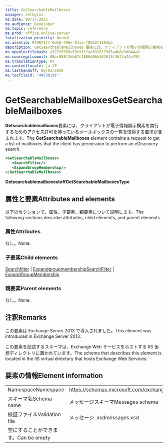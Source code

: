 ```yaml
---
title: GetSearchableMailboxes
manager: sethgros
ms.date: 09/17/2015
ms.audience: Developer
ms.topic: reference
ms.prod: office-online-server
localization_priority: Normal
ms.assetid: 949871f7-0d10-498e-84aa-f0652f1193be
description: GetSearchableMailboxes 要素には、クライアントが電子情報開示検索を実行するためのアクセス許可を持っているメールボックスの一覧を取得する要求が含まれます。
ms.openlocfilehash: a327f8766e53e9f1fae6928179d5a4b8e3d044a8
ms.sourcegitcommit: 88ec988f2bb67c1866d06b361615f3674a24e795
ms.translationtype: MT
ms.contentlocale: ja-JP
ms.lasthandoff: 06/03/2020
ms.locfileid: "44530191"
---
```

# <a name="getsearchablemailboxes"></a><span data-ttu-id="8a613-103">GetSearchableMailboxes</span><span class="sxs-lookup"><span data-stu-id="8a613-103">GetSearchableMailboxes</span></span>

<span data-ttu-id="8a613-104">**Getsearchablemailboxes**要素には、クライアントが電子情報開示検索を実行するためのアクセス許可を持っているメールボックスの一覧を取得する要求が含まれます。</span><span class="sxs-lookup"><span data-stu-id="8a613-104">The **GetSearchableMailboxes** element contains a request to get a list of mailboxes that the client has permission to perform an eDiscovery search.</span></span> 
  
```XML
<GetSearchableMailboxes>
   <SearchFilter/>
   <ExpandGroupMembership/>
</GetSearchableMailboxes>
```

 <span data-ttu-id="8a613-105">**Getsearchablemailboxestoff**</span><span class="sxs-lookup"><span data-stu-id="8a613-105">**GetSearchableMailboxesType**</span></span>
## <a name="attributes-and-elements"></a><span data-ttu-id="8a613-106">属性と要素</span><span class="sxs-lookup"><span data-stu-id="8a613-106">Attributes and elements</span></span>

<span data-ttu-id="8a613-107">以下のセクションで、属性、子要素、親要素について説明します。</span><span class="sxs-lookup"><span data-stu-id="8a613-107">The following sections describe attributes, child elements, and parent elements.</span></span>
  
### <a name="attributes"></a><span data-ttu-id="8a613-108">属性</span><span class="sxs-lookup"><span data-stu-id="8a613-108">Attributes</span></span>

<span data-ttu-id="8a613-109">なし。</span><span class="sxs-lookup"><span data-stu-id="8a613-109">None.</span></span>
  
### <a name="child-elements"></a><span data-ttu-id="8a613-110">子要素</span><span class="sxs-lookup"><span data-stu-id="8a613-110">Child elements</span></span>

<span data-ttu-id="8a613-111">[Searchfilter](searchfilter.md)  | [Expandgroupmembership](expandgroupmembership.md)</span><span class="sxs-lookup"><span data-stu-id="8a613-111">[SearchFilter](searchfilter.md) | [ExpandGroupMembership](expandgroupmembership.md)</span></span>
  
### <a name="parent-elements"></a><span data-ttu-id="8a613-112">親要素</span><span class="sxs-lookup"><span data-stu-id="8a613-112">Parent elements</span></span>

<span data-ttu-id="8a613-113">なし。</span><span class="sxs-lookup"><span data-stu-id="8a613-113">None.</span></span>
  
## <a name="remarks"></a><span data-ttu-id="8a613-114">注釈</span><span class="sxs-lookup"><span data-stu-id="8a613-114">Remarks</span></span>

<span data-ttu-id="8a613-115">この要素は Exchange Server 2013 で導入されました。</span><span class="sxs-lookup"><span data-stu-id="8a613-115">This element was introduced in Exchange Server 2013.</span></span>
  
<span data-ttu-id="8a613-116">この要素を記述するスキーマは、Exchange Web サービスをホストする IIS 仮想ディレクトリに置かれています。</span><span class="sxs-lookup"><span data-stu-id="8a613-116">The schema that describes this element is located in the IIS virtual directory that hosts Exchange Web Services.</span></span>
  
## <a name="element-information"></a><span data-ttu-id="8a613-117">要素の情報</span><span class="sxs-lookup"><span data-stu-id="8a613-117">Element information</span></span>

|||
|:-----|:-----|
|<span data-ttu-id="8a613-118">Namespace</span><span class="sxs-lookup"><span data-stu-id="8a613-118">Namespace</span></span>  <br/> |https://schemas.microsoft.com/exchange/services/2006/messages  <br/> |
|<span data-ttu-id="8a613-119">スキーマ名</span><span class="sxs-lookup"><span data-stu-id="8a613-119">Schema name</span></span>  <br/> |<span data-ttu-id="8a613-120">メッセージスキーマ</span><span class="sxs-lookup"><span data-stu-id="8a613-120">Messages schema</span></span>  <br/> |
|<span data-ttu-id="8a613-121">検証ファイル</span><span class="sxs-lookup"><span data-stu-id="8a613-121">Validation file</span></span>  <br/> |<span data-ttu-id="8a613-122">メッセージ .xsd</span><span class="sxs-lookup"><span data-stu-id="8a613-122">messages.xsd</span></span>  <br/> |
|<span data-ttu-id="8a613-123">空にすることができます。</span><span class="sxs-lookup"><span data-stu-id="8a613-123">Can be empty</span></span>  <br/> ||
   

